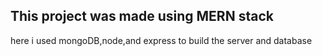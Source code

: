 ## This project was made using MERN stack  
here i used mongoDB,node,and express to build the server and database
